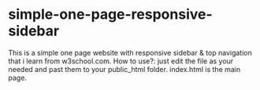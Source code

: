 # simple-one-page-responsive-sidebar
This is a simple one page website with responsive sidebar & top navigation that i learn from w3school.com.
How to use?:
just edit the file as your needed and past them to your public_html folder. index.html is the main page.
